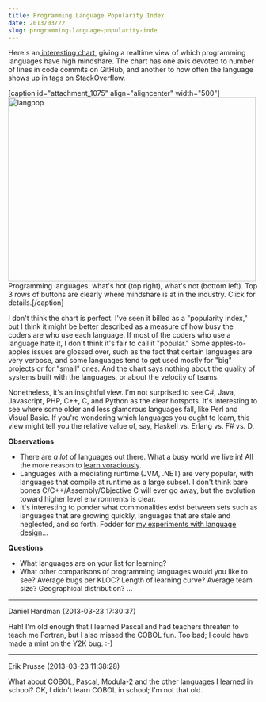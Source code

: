 ```yaml
---
title: Programming Language Popularity Index
date: 2013/03/22
slug: programming-language-popularity-inde
---
```


Here's an<a href="http://langpop.corger.nl/" target="_blank"> interesting chart</a>, giving a realtime view of which programming languages have high mindshare. The chart has one axis devoted to number of lines in code commits on GitHub, and another to how often the language shows up in tags on StackOverflow.

[caption id="attachment_1075" align="aligncenter" width="500"]<a href="http://langpop.corger.nl/" target="_blank"><img class="size-full wp-image-1075" alt="langpop" src="http://codecraft.co/wp-content/uploads/2013/03/langpop.png" width="500" height="372" /></a> Programming languages: what's hot (top right), what's not (bottom left). Top 3 rows of buttons are clearly where mindshare is at in the industry. Click for details.[/caption]

I don't think the chart is perfect. I've seen it billed as a "popularity index," but I think it might be better described as a measure of how busy the coders are who use each language. If most of the coders who use a language hate it, I don't think it's fair to call it "popular." Some apples-to-apples issues are glossed over, such as the fact that certain languages are very verbose, and some languages tend to get used mostly for "big" projects or for "small" ones. And the chart says nothing about the quality of systems built with the languages, or about the velocity of teams.

<!--more-->Nonetheless, it's an insightful view. I'm not surprised to see C#, Java, Javascript, PHP, C++, C, and Python as the clear hotspots. It's interesting to see where some older and less glamorous languages fall, like Perl and Visual Basic. If you're wondering which languages you ought to learn, this view might tell you the relative value of, say, Haskell vs. Erlang vs. F# vs. D.

<strong>Observations</strong>
<ul>
	<li>There are <em>a lot</em> of languages out there. What a busy world we live in! All the more reason to <a title="Julie Jones: Learn voraciously." href="../../../2012/09/24/julie-jones-learn-voraciously/">learn voraciously</a>.</li>
	<li>Languages with a mediating runtime (JVM, .NET) are very popular, with languages that compile at runtime as a large subset. I don't think bare bones C/C++/Assembly/Objective C will ever go away, but the evolution toward higher level environments is clear.</li>
	<li>It's interesting to ponder what commonalities exist between sets such as languages that are growing quickly, languages that are stale and neglected, and so forth. Fodder for <a title="My First Tangle With the Tower of Babel" href="../../../2013/04/26/my-first-tangle-with-the-tower-of-babel/">my experiments with language design</a>...</li>
</ul>
<strong>Questions</strong>
<ul>
	<li><span style="line-height:13px;">What languages are on your list for learning?</span></li>
	<li>What other comparisons of programming languages would you like to see? Average bugs per KLOC? Length of learning curve? Average team size? Geographical distribution? ...</li>
</ul>

---

Daniel Hardman (2013-03-23 17:30:37)

Hah! I'm old enough that I learned Pascal and had teachers threaten to teach me Fortran, but I also missed the COBOL fun. Too bad; I could have made a mint on the Y2K bug. :-)

---

Erik Prusse (2013-03-23 11:38:28)

What about COBOL, Pascal, Modula-2 and the other languages I learned in school? OK, I didn't learn COBOL in school; I'm not that old.